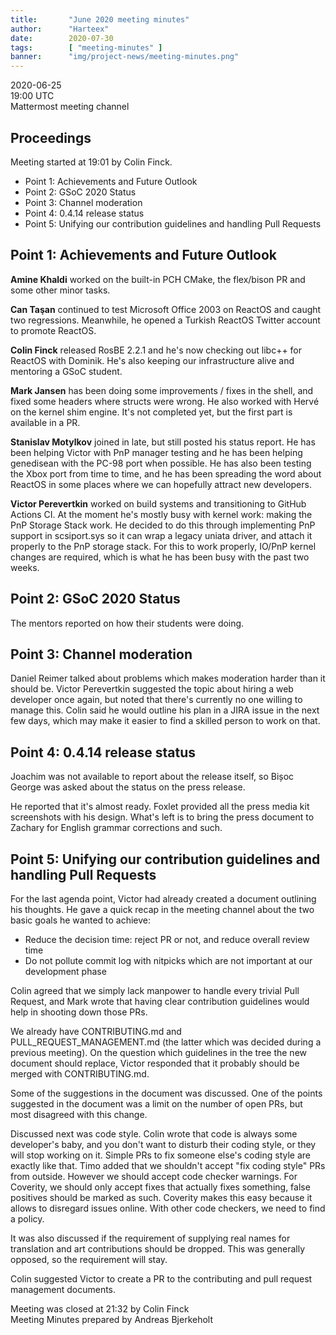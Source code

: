 ```yaml
---
title:       "June 2020 meeting minutes"
author:      "Harteex"
date:        2020-07-30
tags:        [ "meeting-minutes" ]
banner:      "img/project-news/meeting-minutes.png"
---
```


2020-06-25  
19:00 UTC  
Mattermost meeting channel

## Proceedings
Meeting started at 19:01 by Colin Finck.

* Point 1: Achievements and Future Outlook
* Point 2: GSoC 2020 Status
* Point 3: Channel moderation
* Point 4: 0.4.14 release status
* Point 5: Unifying our contribution guidelines and handling Pull Requests

## Point 1: Achievements and Future Outlook

**Amine Khaldi** worked on the built-in PCH CMake, the flex/bison PR and some other minor tasks.

**Can Taşan** continued to test Microsoft Office 2003 on ReactOS and caught two regressions.
Meanwhile, he opened a Turkish ReactOS Twitter account to promote ReactOS.

**Colin Finck** released RosBE 2.2.1 and he's now checking out libc++ for ReactOS with Dominik.
He's also keeping our infrastructure alive and mentoring a GSoC student.

**Mark Jansen** has been doing some improvements / fixes in the shell, and fixed some headers where structs were wrong.
He also worked with Hervé on the kernel shim engine.
It's not completed yet, but the first part is available in a PR.

**Stanislav Motylkov** joined in late, but still posted his status report.
He has been helping Victor with PnP manager testing and he has been helping genedisean with the PC-98 port when possible.
He has also been testing the Xbox port from time to time, and he has been spreading the word about ReactOS in some places where we can hopefully attract new developers.

**Victor Perevertkin** worked on build systems and transitioning to GitHub Actions CI.
At the moment he's mostly busy with kernel work: making the PnP Storage Stack work.
He decided to do this through implementing PnP support in scsiport.sys so it can wrap a legacy uniata driver, and attach it properly to the PnP storage stack.
For this to work properly, IO/PnP kernel changes are required, which is what he has been busy with the past two weeks.

## Point 2: GSoC 2020 Status
The mentors reported on how their students were doing.

## Point 3: Channel moderation
Daniel Reimer talked about problems which makes moderation harder than it should be.
Victor Perevertkin suggested the topic about hiring a web developer once again, but noted that there's currently no one willing to manage this.
Colin said he would outline his plan in a JIRA issue in the next few days, which may make it easier to find a skilled person to work on that.

## Point 4: 0.4.14 release status
Joachim was not available to report about the release itself, so Bișoc George was asked about the status on the press release.

He reported that it's almost ready.
Foxlet provided all the press media kit screenshots with his design.
What's left is to bring the press document to Zachary for English grammar corrections and such.

## Point 5: Unifying our contribution guidelines and handling Pull Requests
For the last agenda point, Victor had already created a document outlining his thoughts.
He gave a quick recap in the meeting channel about the two basic goals he wanted to achieve:

* Reduce the decision time: reject PR or not, and reduce overall review time
* Do not pollute commit log with nitpicks which are not important at our development phase

Colin agreed that we simply lack manpower to handle every trivial Pull Request, and Mark wrote that having clear contribution guidelines would help in shooting down those PRs.

We already have CONTRIBUTING.md and PULL_REQUEST_MANAGEMENT.md (the latter which was decided during a previous meeting).
On the question which guidelines in the tree the new document should replace, Victor responded that it probably should be merged with CONTRIBUTING.md.

Some of the suggestions in the document was discussed.
One of the points suggested in the document was a limit on the number of open PRs, but most disagreed with this change.

Discussed next was code style.
Colin wrote that code is always some developer's baby, and you don't want to disturb their coding style, or they will stop working on it.
Simple PRs to fix someone else's coding style are exactly like that.
Timo added that we shouldn't accept "fix coding style" PRs from outside.
However we should accept code checker warnings.
For Coverity, we should only accept fixes that actually fixes something, false positives should be marked as such.
Coverity makes this easy because it allows to disregard issues online.
With other code checkers, we need to find a policy.

It was also discussed if the requirement of supplying real names for translation and art contributions should be dropped.
This was generally opposed, so the requirement will stay.

Colin suggested Victor to create a PR to the contributing and pull request management documents.


Meeting was closed at 21:32 by Colin Finck  
Meeting Minutes prepared by Andreas Bjerkeholt

